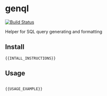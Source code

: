 # genql

[![Build Status](https://img.shields.io/badge/build-passing-success.svg)](https://img.shields.io/badge/build-passing-success.svg)

Helper for SQL query generating and formatting

## Install

```
{{INTALL_INSTRUCTIONS}}
```

## Usage

```javascript

{{USAGE_EXAMPLE}}

```

